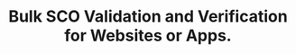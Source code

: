 ---
title: Bulk SCO Validation and Verification for Websites or Apps.
excerpt: ''
deprecated: false
hidden: false
metadata:
  title: ''
  description: ''
  robots: index
next:
  description: ''
---